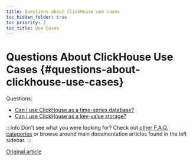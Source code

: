 ```yaml
---
title: Questions about ClickHouse use cases
toc_hidden_folder: true
toc_priority: 2
toc_title: Use Cases
---
```


# Questions About ClickHouse Use Cases {#questions-about-clickhouse-use-cases}

Questions:

-   [Can I use ClickHouse as a time-series database?](../../faq/use-cases/time-series.md)
-   [Can I use ClickHouse as a key-value storage?](../../faq/use-cases/key-value.md)

:::info Don’t see what you were looking for?
Check out [other F.A.Q. categories](../../faq/index.md) or browse around main documentation articles found in the left sidebar.
:::

[Original article](https://clickhouse.com/docs/en/faq/use-cases/)
